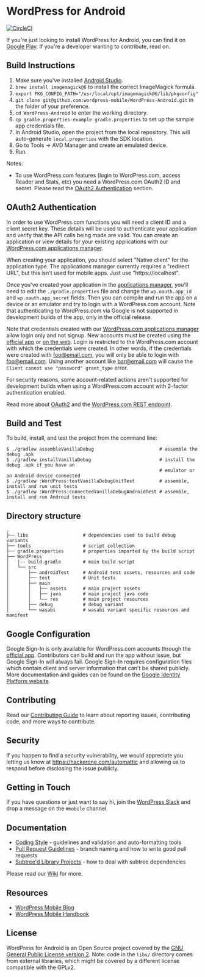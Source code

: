 # WordPress for Android #

[![CircleCI](https://circleci.com/gh/wordpress-mobile/WordPress-Android.svg?style=svg)](https://circleci.com/gh/wordpress-mobile/WordPress-Android)

If you're just looking to install WordPress for Android, you can find
it on [Google Play](https://play.google.com/store/apps/details?id=org.wordpress.android&referrer=utm_source%3Dgithub%26utm_medium%3Dwebsite). If you're a developer wanting to contribute, read on.


## Build Instructions ##

1. Make sure you've installed [Android Studio](https://developer.android.com/studio/index.html).
1. `brew install imagemagick@6` to install the correct ImageMagick formula.
1. `export PKG_CONFIG_PATH="/usr/local/opt/imagemagick@6/lib/pkgconfig"`
1. `git clone git@github.com:wordpress-mobile/WordPress-Android.git` in the folder of your preference.
1. `cd WordPress-Android` to enter the working directory.
1. `cp gradle.properties-example gradle.properties` to set up the sample app credentials file.
1. In Android Studio, open the project from the local repository. This will auto-generate `local.properties` with the SDK location.
1. Go to Tools → AVD Manager and create an emulated device.
1. Run.

Notes:

* To use WordPress.com features (login to WordPress.com, access Reader and Stats, etc) you need a WordPress.com OAuth2 ID and secret. Please read the [OAuth2 Authentication](#oauth2-authentication) section.


## OAuth2 Authentication ##

In order to use WordPress.com functions you will need a client ID and
a client secret key. These details will be used to authenticate your
application and verify that the API calls being made are valid. You can
create an application or view details for your existing applications with
our [WordPress.com applications manager][5].

When creating your application, you should select "Native client" for the
application type. The applications manager currently requires a "redirect URL",
but this isn't used for mobile apps. Just use "https://localhost".

Once you've created your application in the [applications manager][5], you'll
need to edit the `./gradle.properties` file and change the
`wp.oauth.app_id` and `wp.oauth.app_secret` fields. Then you can compile and
run the app on a device or an emulator and try to login with a WordPress.com
account. Note that authenticating to WordPress.com via Google is not supported 
in development builds of the app, only in the official release.

Note that credentials created with our [WordPress.com applications manager][5] 
allow login only and not signup. New accounts must be created using the [official app][1] 
or [on the web](https://wordpress.com/start). Login is restricted to the WordPress.com 
account with which the credentials were created. In other words, if the credentials 
were created with foo@email.com, you will only be able to login with foo@email.com. 
Using another account like bar@email.com will cause the `Client cannot use "password" grant_type` error. 

For security reasons, some account-related actions aren't supported for development 
builds when using a WordPress.com account with 2-factor authentication enabled.

Read more about [OAuth2][6] and the [WordPress.com REST endpoint][7].

## Build and Test ## 

To build, install, and test the project from the command line:

    $ ./gradlew assembleVanillaDebug                        # assemble the debug .apk
    $ ./gradlew installVanillaDebug                         # install the debug .apk if you have an
                                                            # emulator or an Android device connected
    $ ./gradlew :WordPress:testVanillaDebugUnitTest         # assemble, install and run unit tests
    $ ./gradlew :WordPress:connectedVanillaDebugAndroidTest # assemble, install and run Android tests

## Directory structure ## 
    .
    ├── libs                    # dependencies used to build debug variants
    ├── tools                   # script collection
    ├── gradle.properties       # properties imported by the build script
    ├── WordPress
    │   |-- build.gradle        # main build script
    │   └── src
    │       ├── androidTest     # Android test assets, resources and code
    │       ├── test            # Unit tests
    │       ├── main
    │       │   ├── assets      # main project assets
    │       │   ├── java        # main project java code
    │       │   └── res         # main project resources
    │       ├── debug           # debug variant
    │       └── wasabi          # wasabi variant specific resources and manifest

## Google Configuration ##

Google Sign-In is only available for WordPress.com accounts through the [official app][1].
Contributors can build and run the app without issue, but Google Sign-In will always fail.
Google Sign-In requires configuration files which contain client and server information
that can't be shared publicly. More documentation and guides can be found on the
[Google Identity Platform website][8].

## Contributing

Read our [Contributing Guide](CONTRIBUTING.md) to learn about reporting issues, contributing code, and more ways to contribute.

## Security

If you happen to find a security vulnerability, we would appreciate you letting us know at https://hackerone.com/automattic and allowing us to respond before disclosing the issue publicly.

## Getting in Touch

If you have questions or just want to say hi, join the [WordPress Slack](https://chat.wordpress.org) and drop a message on the `#mobile` channel.

## Documentation

- [Coding Style](https://github.com/wordpress-mobile/WordPress-Android/wiki/Coding-Style) - guidelines and validation and auto-formatting tools
- [Pull Request Guidelines](https://github.com/wordpress-mobile/WordPress-Android/wiki/Pull-Request-Guidelines) - branch naming and how to write good pull requests
- [Subtree'd Library Projects](https://github.com/wordpress-mobile/WordPress-Android/wiki/Subtree'd-Library-Projects) - how to deal with subtree dependencies

Please read our [Wiki](https://github.com/wordpress-mobile/WordPress-Android/wiki) for more. 

## Resources

- [WordPress Mobile Blog](http://make.wordpress.org/mobile)
- [WordPress Mobile Handbook](http://make.wordpress.org/mobile/handbook/)

## License ##

WordPress for Android is an Open Source project covered by the
[GNU General Public License version 2](LICENSE.md). Note: code
in the `libs/` directory comes from external libraries, which might
be covered by a different license compatible with the GPLv2.

[1]: https://play.google.com/store/apps/details?id=org.wordpress.android
[3]: http://developer.android.com/sdk/installing/studio.html
[4]: https://make.wordpress.org/chat/
[5]: https://developer.wordpress.com/apps/
[6]: https://developer.wordpress.com/docs/oauth2/
[7]: https://developer.wordpress.com/docs/api/
[8]: https://developers.google.com/identity/
